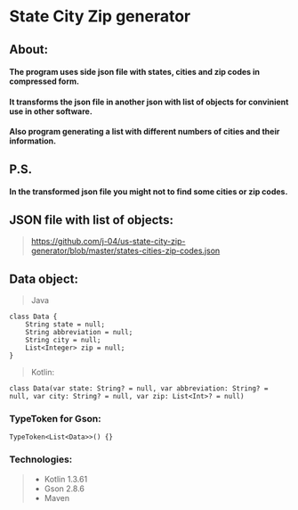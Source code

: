 # State City Zip generator
## About:
#### The program uses side json file with states, cities and zip codes in compressed form.
#### It transforms the json file in another json with list of objects for convinient use in other software.
#### Also program generating a list with different numbers of cities and their information.
    
## P.S.
#### In the transformed json file you might not to find some cities or zip codes.

## JSON file with list of objects:
> https://github.com/j-04/us-state-city-zip-generator/blob/master/states-cities-zip-codes.json
    
## Data object:
> Java

    class Data {
        String state = null;
        String abbreviation = null;
        String city = null;
        List<Integer> zip = null;
    }

> Kotlin:

    class Data(var state: String? = null, var abbreviation: String? = null, var city: String? = null, var zip: List<Int>? = null)

### TypeToken for Gson:
    TypeToken<List<Data>>() {}

### Technologies:
> - Kotlin 1.3.61
> - Gson 2.8.6
> - Maven